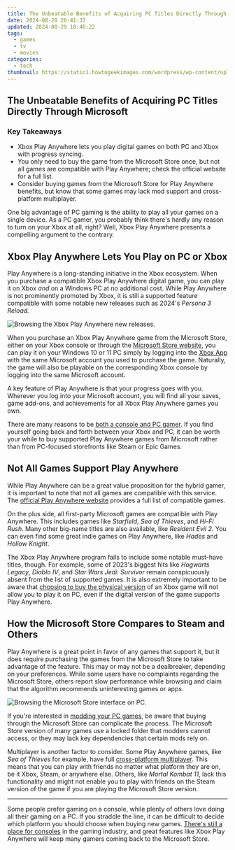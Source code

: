 ```yaml
---
title: The Unbeatable Benefits of Acquiring PC Titles Directly Through Microsoft
date: 2024-08-28 20:41:37
updated: 2024-08-29 10:40:22
tags:
  - games
  - tv
  - movies
categories:
  - tech
thumbnail: https://static1.howtogeekimages.com/wordpress/wp-content/uploads/2024/07/shutterstock_2379237425.jpg
---
```


## The Unbeatable Benefits of Acquiring PC Titles Directly Through Microsoft

### Key Takeaways

* Xbox Play Anywhere lets you play digital games on both PC and Xbox with progress syncing.
* You only need to buy the game from the Microsoft Store once, but not all games are compatible with Play Anywhere; check the official website for a full list.
* Consider buying games from the Microsoft Store for Play Anywhere benefits, but know that some games may lack mod support and cross-platform multiplayer.

 One big advantage of PC gaming is the ability to play all your games on a single device. As a PC gamer, you probably think there's hardly any reason to turn on your Xbox at all, right? Well, Xbox Play Anywhere presents a compelling argument to the contrary.

##  Xbox Play Anywhere Lets You Play on PC or Xbox

 Play Anywhere is a long-standing initiative in the Xbox ecosystem. When you purchase a compatible Xbox Play Anywhere digital game, you can play it on Xbox _and_ on a Windows PC at no additional cost. While Play Anywhere is not prominently promoted by Xbox, it is still a supported feature compatible with some notable new releases such as 2024's _Persona 3 Reload._ 

![Browsing the Xbox Play Anywhere new releases.](https://static1.howtogeekimages.com/wordpress/wp-content/uploads/2024/07/xbox-play-anywhere-new-releases-1.png) 

 When you purchase an Xbox Play Anywhere game from the Microsoft Store, either on your Xbox console or through the [Microsoft Store website](https://snapchat-videos.techidaily.com/new-make-snapchat-memories-shine-2-lens-creation-methods/), you can play it on your Windows 10 or 11 PC simply by logging into the [Xbox App](https://www.xbox.com/en-US/apps/xbox-app-for-pc) with the same Microsoft account you used to purchase the game. Naturally, the game will also be playable on the corresponding Xbox console by logging into the same Microsoft account.

 A key feature of Play Anywhere is that your progress goes with you. Wherever you log into your Microsoft account, you will find all your saves, game add-ons, and achievements for all Xbox Play Anywhere games you own.

 There are many reasons to be [both a console and PC gamer](https://data-safeguard.techidaily.com/full-restoration-of-your-iphone-master-the-reset-process-with-stellar-across-windowsmac/). If you find yourself going back and forth between your Xbox and PC, it can be worth your while to buy supported Play Anywhere games from Microsoft rather than from PC-focused storefronts like Steam or Epic Games.

##  Not All Games Support Play Anywhere

 While Play Anywhere can be a great value proposition for the hybrid gamer, it is important to note that not all games are compatible with this service. The [official Play Anywhere website](https://www.xbox.com/en-US/games/xbox-play-anywhere) provides a full list of compatible games.

 On the plus side, all first-party Microsoft games are compatible with Play Anywhere. This includes games like _Starfield_, _Sea of Thieves_, and _Hi-Fi Rush_. Many other big-name titles are also available, like _Resident Evil 2_. You can even find some great indie games on Play Anywhere, like _Hades_ and _Hollow Knight_.

 The Xbox Play Anywhere program fails to include some notable must-have titles, though. For example, some of 2023's biggest hits like _Hogwarts Legacy_, _Diablo IV_, and _Star Wars Jedi: Survivor_ remain conspicuously absent from the list of supported games. It is also extremely important to be aware that [choosing to buy the physical version](https://fox-boxes.techidaily.com/2024-approved-maximizing-b-roll-creative-uses-and-integration/) of an Xbox game will not allow you to play it on PC, even if the digital version of the game supports Play Anywhere.

##  How the Microsoft Store Compares to Steam and Others

 Play Anywhere is a great point in favor of any games that support it, but it does require purchasing the games from the Microsoft Store to take advantage of the feature. This may or may not be a dealbreaker, depending on your preferences. While some users have no complaints regarding the Microsoft Store, others report slow performance while browsing and claim that the algorithm recommends uninteresting games or apps.

![Browsing the Microsoft Store interface on PC.](https://static1.howtogeekimages.com/wordpress/wp-content/uploads/2024/07/microsoft-store-gaming-interface.png) 

 If you're interested in [modding your PC games](https://unlock-android.techidaily.com/in-2024-how-to-reset-a-locked-tecno-spark-10-4g-phone-by-drfone-android/), be aware that buying through the Microsoft Store can complicate the process. The Microsoft Store version of many games use a locked folder that modders cannot access, or they may lack key dependencies that certain mods rely on.

 Multiplayer is another factor to consider. Some Play Anywhere games, like _Sea of Thieves_ for example, have full [cross-platform multiplayer](https://win-howtos.techidaily.com/overcoming-laptop-navigation-hurdles-how-to-unfreeze-and-restore-mouse-functionality/). This means that you can play with friends no matter what platform they are on, be it Xbox, Steam, or anywhere else. Others, like _Mortal Kombat 11_, lack this functionality and might not enable you to play with friends on the Steam version of the game if you are playing the Microsoft Store version.

---

 Some people prefer gaming on a console, while plenty of others love doing all their gaming on a PC. If you straddle the line, it can be difficult to decide which platform you should choose when buying new games. [There's still a place for consoles](https://common-error.techidaily.com/resolving-copy-paste-problems-in-windows-11-a-comprehensive-guide/) in the gaming industry, and great features like Xbox Play Anywhere will keep many gamers coming back to the Microsoft Store.

<ins class="adsbygoogle"
     style="display:block"
     data-ad-format="autorelaxed"
     data-ad-client="ca-pub-7571918770474297"
     data-ad-slot="1223367746"></ins>



<ins class="adsbygoogle"
     style="display:block"
     data-ad-client="ca-pub-7571918770474297"
     data-ad-slot="8358498916"
     data-ad-format="auto"
     data-full-width-responsive="true"></ins>
